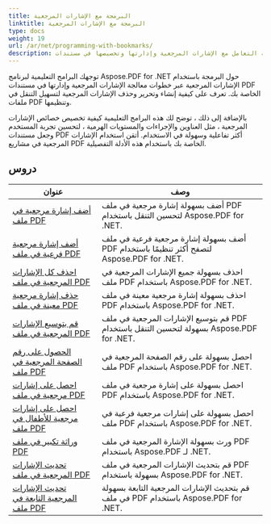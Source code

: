```yaml
---
title: البرمجة مع الإشارات المرجعية
linktitle: البرمجة مع الإشارات المرجعية
type: docs
weight: 19
url: /ar/net/programming-with-bookmarks/
description: تعرف على كيفية التعامل مع الإشارات المرجعية وإدارتها وتخصيصها في مستندات PDF الخاصة بك للحصول على تنقل أفضل وتجربة مستخدم محسنة.
---
```

توجهك البرامج التعليمية لبرنامج Aspose.PDF for .NET حول البرمجة باستخدام الإشارات المرجعية عبر خطوات معالجة الإشارات المرجعية وإدارتها في مستندات PDF الخاصة بك. تعرف على كيفية إنشاء وتحرير وحذف الإشارات المرجعية لتسهيل التنقل في ملفات PDF وتنظيمها.

بالإضافة إلى ذلك ، توضح لك هذه البرامج التعليمية كيفية تخصيص خصائص الإشارات المرجعية ، مثل العناوين والإجراءات والمستويات الهرمية ، لتحسين تجربة المستخدم وجعل مستندات PDF أكثر تفاعلية وسهولة في الاستخدام. أتقن استخدام الإشارات المرجعية في مشاريع PDF الخاصة بك باستخدام هذه الأدلة التفصيلية.

## دروس
| عنوان | وصف |
| --- | --- | 
| [أضف إشارة مرجعية في ملف PDF](./add-bookmark/) | أضف بسهولة إشارة مرجعية في ملف PDF لتحسين التنقل باستخدام Aspose.PDF for .NET. |  
| [أضف إشارة مرجعية فرعية في ملف PDF](./add-child-bookmark/) | أضف بسهولة إشارة مرجعية فرعية في ملف PDF لتصفح أكثر تنظيمًا باستخدام Aspose.PDF for .NET. |  
| [احذف كل الإشارات المرجعية في ملف PDF](./delete-all-bookmarks/) | احذف بسهولة جميع الإشارات المرجعية في ملف PDF باستخدام Aspose.PDF for .NET. |  
| [حذف إشارة مرجعية معينة في ملف PDF](./delete-particular-bookmark/) | احذف بسهولة إشارة مرجعية معينة في ملف PDF باستخدام Aspose.PDF for .NET. |  
| [قم بتوسيع الإشارات المرجعية في ملف PDF](./expand-bookmarks/) | قم بتوسيع الإشارات المرجعية في ملف PDF بسهولة لتحسين التنقل باستخدام Aspose.PDF for .NET. |  
| [الحصول على رقم الصفحة المرجعية في ملف PDF](./get-bookmark-page-number/) | احصل بسهولة على رقم الصفحة المرجعية في ملف PDF باستخدام Aspose.PDF for .NET. |  
| [احصل على إشارات مرجعية في ملف PDF](./get-bookmarks/) | احصل بسهولة على إشارة مرجعية في ملف PDF باستخدام Aspose.PDF for .NET. |  
| [احصل على إشارات مرجعية للأطفال في ملف PDF](./get-child-bookmarks/) | احصل بسهولة على إشارات مرجعية فرعية في ملف PDF باستخدام Aspose.PDF for .NET. |  
| [وراثة تكبير في ملف PDF](./inherit-zoom/) | ورث بسهولة الإشارة المرجعية في ملف PDF باستخدام Aspose.PDF لـ .NET. |  
| [تحديث الإشارات المرجعية في ملف PDF](./update-bookmarks/) | قم بتحديث الإشارات المرجعية في ملف PDF بسهولة باستخدام Aspose.PDF for .NET. |  
| [تحديث الإشارات المرجعية التابعة في ملف PDF](./update-child-bookmarks/) | قم بتحديث الإشارات المرجعية التابعة بسهولة في ملف PDF باستخدام Aspose.PDF for .NET. |  